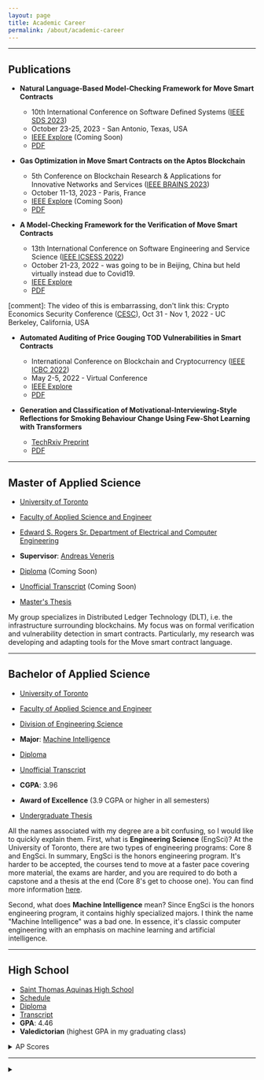 ```yaml
---
layout: page
title: Academic Career
permalink: /about/academic-career
---
```


---

## Publications 

* **Natural Language-Based Model-Checking Framework for Move Smart Contracts**
    * 10th International Conference on Software Defined Systems (<a href="https://emergingtechnet.org/SDS2023/" target="_blank">IEEE SDS 2023</a>)
    * October 23-25, 2023 - San Antonio, Texas, USA
    * <a href="" target="_blank">IEEE Explore</a> (Coming Soon)
    * <a href="/files/writing/Natural Language Model Checking.pdf" target="_blank">PDF</a>

* **Gas Optimization in Move Smart Contracts on the Aptos Blockchain**
    * 5th Conference on Blockchain Research & Applications for Innovative Networks and Services (<a href="https://brains.dnac.org/" target="_blank">IEEE BRAINS 2023</a>)
    * October 11-13, 2023 - Paris, France
    * <a href="" target="_blank">IEEE Explore</a> (Coming Soon)
    * <a href="/files/writing/Gas.pdf" target="_blank">PDF</a>

* **A Model-Checking Framework for the Verification of Move Smart Contracts**
    * 13th International Conference on Software Engineering and Service Science (<a href="http://www.icsess.org/index.html" target="_blank">IEEE ICSESS 2022</a>)
    * October 21-23, 2022 - was going to be in Beijing, China but held virtually instead due to Covid19.
    * <a href="https://ieeexplore.ieee.org/abstract/document/9930214" target="_blank">IEEE Explore</a>
    * <a href="/files/writing/VeriMove.pdf" target="_blank">PDF</a>

[comment]: The video of this is embarrassing, don't link this: Crypto Economics Security Conference (<a href="https://cesc.io/" target="_blank">CESC</a>), Oct 31 - Nov 1, 2022 - UC Berkeley, California, USA 

* **Automated Auditing of Price Gouging TOD Vulnerabilities in Smart Contracts**
    * International Conference on Blockchain and Cryptocurrency (<a href="https://icbc2022.ieee-icbc.org/" target="_blank">IEEE ICBC 2022</a>)
    * May 2-5, 2022 - Virtual Conference
    * <a href="https://ieeexplore.ieee.org/abstract/document/9805509" target="_blank">IEEE Explore</a>
    * <a href="/files/writing/TOD.pdf" target="_blank">PDF</a>

* **Generation and Classification of Motivational-Interviewing-Style Reflections for Smoking Behaviour Change Using Few-Shot Learning with Transformers**
    * <a href="https://doi.org/10.36227/techrxiv.20029880.v1" target="_blank">TechRxiv Preprint</a>
    * <a href="/files/writing/Reflections.pdf" target="_blank">PDF</a>

---

## Master of Applied Science
* <a href="https://www.utoronto.ca/" target="_blank">University of Toronto</a>
* <a href="https://www.engineering.utoronto.ca/about/" target="_blank">Faculty of Applied Science and Engineer</a>
* <a href="https://www.sgs.utoronto.ca/programs/electrical-and-computer-engineering/" target="_blank">Edward S. Rogers Sr. Department of Electrical and Computer Engineering</a>
* **Supervisor**: <a href="https://www.eecg.utoronto.ca/~veneris/AndreasVeneris.htm" target="_blank">Andreas Veneris</a>

* <a href="/files/school/Masters Deploma.pdf" target="_blank">Diploma</a> (Coming Soon)
* <a href="/files/school/Masters Academic History.pdf" target="_blank">Unofficial Transcript</a> (Coming Soon)

* <a href="/files/writing/Masters Thesis.pdf" target="_blank">Master's Thesis</a>

My group specializes in Distributed Ledger Technology (DLT), i.e. the infrastructure surrounding blockchains. My focus was on formal verification and vulnerability detection in smart contracts. Particularly, my research was developing and adapting tools for the Move smart contract language.

---

## Bachelor of Applied Science

* <a href="https://www.utoronto.ca/" target="_blank">University of Toronto</a>
* <a href="https://www.engineering.utoronto.ca/about/" target="_blank">Faculty of Applied Science and Engineer</a>
* <a href="https://engsci.utoronto.ca/program/what-is-engsci/" target="_blank">Division of Engineering Science</a>
* **Major**: <a href="https://engsci.utoronto.ca/program/majors/machine-intelligence/" target="_blank">Machine Intelligence</a>

* <a href="/files/school/Undergraduate Diploma.pdf" target="_blank">Diploma</a>
* <a href="/files/school/Undergraduate Academic History.pdf" target="_blank">Unofficial Transcript</a>
* **CGPA**: 3.96
* **Award of Excellence** (3.9 CGPA or higher in all semesters)

* <a href="/files/writing/Undergraduate Thesis.pdf" target="_blank">Undergraduate Thesis</a>

All the names associated with my degree are a bit confusing, so I would like to quickly explain them. First, what is **Engineering Science** (EngSci)? At the University of Toronto, there are two types of engineering programs: Core 8 and EngSci. In summary, EngSci is the honors engineering program. It's harder to be accepted, the courses tend to move at a faster pace covering more material, the exams are harder, and you are required to do both a capstone and a thesis at the end (Core 8's get to choose one). You can find more information <a href="https://discover.engineering.utoronto.ca/programs/engineering-programs/" target="_blank">here</a>.

Second, what does **Machine Intelligence** mean? Since EngSci is the honors engineering program, it contains highly specialized majors. I think the name "Machine Intelligence" was a bad one. In essence, it's classic computer engineering with an emphasis on machine learning and artificial intelligence. 


---

## High School

* <a href="https://www.stalux.org/about/" target="_blank">Saint Thomas Aquinas High School</a>
* <a href="/files/school/High School Schedule.pdf" target="_blank">Schedule</a>
* <a href="/files/school/High School Diploma.pdf" target="_blank">Diploma</a>
* <a href="/files/school/High School Transcript.pdf" target="_blank">Transcript</a>
* **GPA**: 4.46
* **Valedictorian** (highest GPA in my graduating class)


<details>
<summary>AP Scores</summary>
<ul>
    <li>Biology - 4</li>
    <li>Calculus AB - 5</li>
    <li>Calculus BC - 5</li>
    <li>Chemistry - 4</li>
    <li>Physics C: Electricity and Magnetism - 5</li>
    <li>Physics C: Mechanics - 5</li>
    <li>Statistics - 4</li>
    <li>United States Government and Politics - 5</li>
    <li>United States History - 5</li>
</ul>
</details>

---

<details>
<summary></summary>

<h2>Middle School</h2>

<ul>
  <li><a href="https://dms.dover.k12.nh.us/" target="_blank">Dover Middle School</a></li>
  <li><a href="/files/school/Middle School Diploma.pdf" target="_blank">Diploma</a></li>
</ul> 

</details>